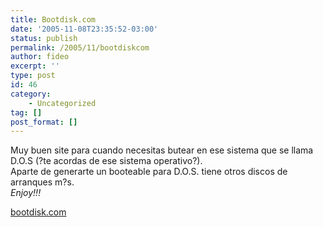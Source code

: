 ```yaml
---
title: Bootdisk.com
date: '2005-11-08T23:35:52-03:00'
status: publish
permalink: /2005/11/bootdiskcom
author: fideo
excerpt: ''
type: post
id: 46
category:
    - Uncategorized
tag: []
post_format: []
---
```

Muy buen site para cuando necesitas butear en ese sistema que se llama D.O.S (?te acordas de ese sistema operativo?).  
Aparte de generarte un booteable para D.O.S. tiene otros discos de arranques m?s.  
*Enjoy!!!*

[bootdisk.com](http://www.bootdisk.com)